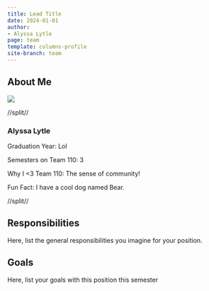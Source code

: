 ```yaml
---
title: Lead Title
date: 2024-01-01
author:
- Alyssa Lytle
page: team
template: columns-profile
site-branch: team
---
```


## About Me
<img class="img-fluid" src="/static/profile-photos/alyssabyrnes.jpeg"/>


//split//

### Alyssa Lytle

Graduation Year: Lol

Semesters on Team 110: 3

Why I <3 Team 110: The sense of community!

Fun Fact: I have a cool dog named Bear.

//split//

## Responsibilities

Here, list the general responsibilities you imagine for your position.



## Goals

Here, list your goals with this position this semester